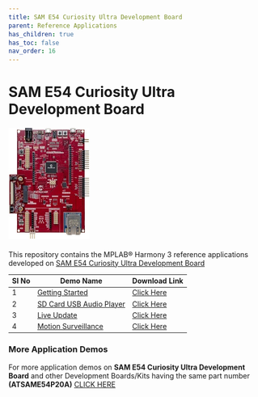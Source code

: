 ```yaml
---
title: SAM E54 Curiosity Ultra Development Board
parent: Reference Applications
has_children: true
has_toc: false
nav_order: 16
---
```

# SAM E54 Curiosity Ultra Development Board
<h4 align="left"> <img src = "image.jpg"> </h4>


This repository contains the MPLAB® Harmony 3 reference applications developed on [SAM E54 Curiosity Ultra Development Board](https://www.microchip.com/Developmenttools/ProductDetails/DM320210)   

|SI No| Demo Name | Download Link |
| --- | --- | -- |
| 1 | [Getting Started](./same54c_getting_started/readme.md) | [Click Here](https://github.com/Microchip-MPLAB-Harmony/reference_apps/releases/latest/download/same54c_getting_started.zip) |
| 2 | [SD Card USB Audio Player](./same54_sdcard_usb_audio_player/readme.md) | [Click Here](https://github.com/Microchip-MPLAB-Harmony/reference_apps/releases/latest/download/same54_sdcard_usb_audio_player.zip) |
| 3 | [Live Update](./same54_uart_live_update/readme.md) | [Click Here](https://github.com/Microchip-MPLAB-Harmony/reference_apps/releases/latest/download/same54_uart_live_update.zip) |
| 4 | [Motion Surveillance](./same54c_motion_surveillance/readme.md) | [Click Here](https://github.com/Microchip-MPLAB-Harmony/reference_apps/releases/latest/download/same54c_motion_surveillance.zip) |

### More Application Demos

For more application demos on **SAM E54 Curiosity Ultra Development Board** and other Development Boards/Kits having the same part number **(ATSAME54P20A)** <a href="https://mplab-discover.microchip.com/v1/itemtype/com.microchip.ide.project?s0=ATSAME54P20A" target="_blank"> CLICK HERE </a>
